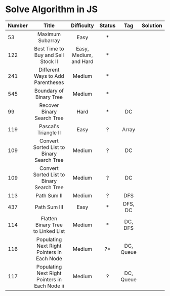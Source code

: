 # Solve Algorithm in JS

| Number        |         Title |     Difficulty |          Status |  Tag               |   Solution          |
| ------------- |:-------------:|:--------------:| :--------------:|:------------------:|:-------------------:|
| 53            | Maximum Subarray| Easy         |  * | | |
| 122           | Best Time to Buy and Sell Stock II| Easy, Medium, and Hard         |  * | | |
| 241           | Different Ways to Add Parentheses|  Medium | * | | |
| 545           | Boundary of Binary Tree | Medium         |  * | | |
| 99            | Recover Binary Search Tree | Hard         |  * | DC | |
| 119           | Pascal's Triangle II | Easy         |  ? | Array | |
| 109           | Convert Sorted List to Binary Search Tree | Medium  | ?   | DC  |    |
| 109           | Convert Sorted List to Binary Search Tree | Medium  | ?   | DC  |    |
| 113           | Path Sum II                               | Medium  | ?   | DFS |   |
| 437           | Path Sum III                              | Easy    | *   | DFS, DC | |
| 114           | Flatten Binary Tree to Linked List        | Medium  | *   | DC, DFS | |
| 116           | Populating Next Right Pointers in Each Node | Medium | ?*  | DC, Queue | |
| 117           | Populating Next Right Pointers in Each Node ii | Medium | ?  | DC, Queue | |
